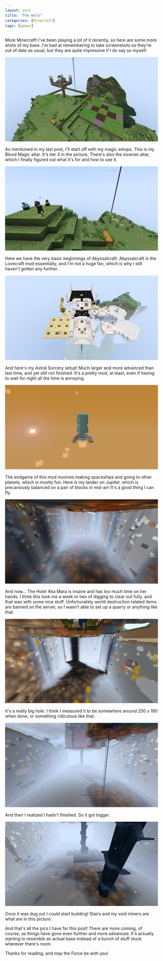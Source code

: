 ```yaml
---
layout: post
title: "The Hole"
categories: [Minecraft]
tags: [games]
---
```


More Minecraft! I've been playing a lot of it recently, so here are some more
shots of my base. I'm bad at remembering to take screenshots so they're out of
date as usual, but they are quite impressive if I do say so myself.

![Blood Magic Altar](/static/assets/img/screenshots/minecraft/2020-02-12_11.44.28.png)

As mentioned in my last post, I'll start off with my magic setups. This is my
Blood Magic altar. It's tier 3 in the picture. There's also the incense altar,
which I finally figured out what it's for and how to use it.

![Abyssalcraft](/static/assets/img/screenshots/minecraft/2020-02-12_11.44.40.png)

Here we have the very basic beginnings of Abyssalcraft. Abyssalcraft is the
Lovecraft mod essentially, and I'm not a huge fan, which is why I still haven't
gotten any further.

![Astral Sorcery](/static/assets/img/screenshots/minecraft/2020-02-12_11.44.58.png)

And here's my Astral Sorcery setup! Much larger and more advanced than last
time, and yet still not finished. It's a pretty mod, at least, even if having to
wait for night all the time is annoying.

![Lander on Jupiter](/static/assets/img/screenshots/minecraft/2020-02-18_18.05.05.png)

The endgame of this mod involves making spaceships and going to other planets,
which is mostly fun. Here is my lander on Jupiter, which is precariously
balanced on a pair of blocks in mid-air! It's a good thing I can fly.

![The Hole](/static/assets/img/screenshots/minecraft/2020-03-05_16.51.50.png)

And now... The Hole! Aka Mara is insane and has too much time on her hands. I
think this took me a week or two of digging to clear out fully, and that was
with some nice stuff. Unfortunately world destruction related items are banned
on the server, so I wasn't able to set up a quarry or anything like that.

![Other Side](/static/assets/img/screenshots/minecraft/2020-03-05_16.52.04.png)

It's a really big hole. I think I measured it to be somewhere around 250 x 190
when done, or something ridiculous like that.

![Even bigger!](/static/assets/img/screenshots/minecraft/2020-03-18_17.01.28.png)

And then I realized I hadn't finished. So it got bigger.

![Starting to fill it in](/static/assets/img/screenshots/minecraft/2020-03-18_17.01.54.png)

Once it was dug out I could start building! Stairs and my void miners are what
are in this picture.

And that's all the pics I have for this post! There are more coming, of course,
as things have gone even further and more advanced. It's actually starting to
resemble an actual base instead of a bunch of stuff stuck wherever there's room.

Thanks for reading, and may the Force be with you!
